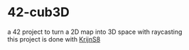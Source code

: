 # 42-cub3D
a 42 project to turn a 2D map into 3D space with raycasting </br>
this project is done with <a href="https://github.com/KrijnS8">KrijnS8</a>
